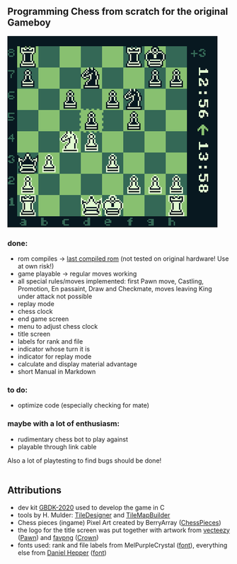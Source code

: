 ## Programming Chess from scratch for the original Gameboy

![example_pic](images/example_pic.png)

### done:
- rom compiles -> [last compiled rom](/compiled_roms) (not tested on original hardware! Use at own risk!)
- game playable -> regular moves working
- all special rules/moves implemented:
    first Pawn move, Castling, Promotion, En passaint, Draw and Checkmate, moves leaving King under attack not possible
- replay mode
- chess clock
- end game screen
- menu to adjust chess clock
- title screen
- labels for rank and file
- indicator whose turn it is
- indicator for replay mode
- calculate and display material advantage
- short Manual in Markdown

### to do:
- optimize code (especially checking for mate)

### maybe with a lot of enthusiasm:
 - rudimentary chess bot to play against
 - playable through link cable

 Also a lot of playtesting to find bugs should be done!
<br>
<br>
 ## Attributions
- dev kit [GBDK-2020](https://github.com/gbdk-2020/gbdk-2020/) used to develop the game in C
- tools by H. Mulder: [TileDesigner](http://www.devrs.com/gb/hmgd/gbtd.html) and [TileMapBuilder](http://www.devrs.com/gb/hmgd/gbmb.html)
- Chess pieces (ingame) Pixel Art created by BerryArray ([ChessPieces](https://berryarray.itch.io/chess-pieces-16x16-one-bit))
- the logo for the title screen was put together with artwork from [vecteezy](https://www.vecteezy.com/) ([Pawn](https://www.vecteezy.com/vector-art/10954466-chess-pawn-icon-vector)) and [favpng](https://favpng.com/) ([Crown](https://favpng.com/png_view/chess-chess-piece-queen-pawn-clip-art-png/ktL4W54B))
- fonts used: rank and file labels from MelPurpleCrystal ([font](https://fontmeme.com/schriftarten/mobitec-6x6-schriftart/)), everything else from [Daniel Hepper](https://github.com/dhepper) ([font](https://github.com/dhepper/font8x8/blob/master/font8x8_basic.h))